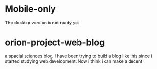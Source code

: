 # Mobile-only
The desktop version is not ready yet

# orion-project-web-blog
a spacial sciences blog. I have been trying to build a blog like this since i started studying web development. Now i think i can make a decent


